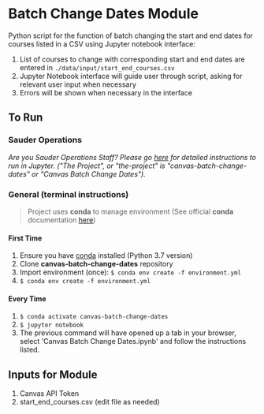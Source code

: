 # Batch Change Dates Module

Python script for the function of batch changing the start and end dates for courses listed in a CSV using Jupyter notebook interface:

1. List of courses to change with corresponding start and end dates are entered in `./data/input/start_end_courses.csv`
2. Jupyter Notebook interface will guide user through script, asking for relevant user input when necessary
3. Errors will be shown when necessary in the interface

## To Run

### Sauder Operations

_Are you Sauder Operations Staff? Please go [here](https://github.com/saud-learning-services/instructions-and-other-templates/blob/master/sauder-ops-guide-jupyter-env-and-launch.md#-ran-it-before-start-here) for detailed instructions to run in Jupyter. ("The Project", or "the-project" is "canvas-batch-change-dates" or "Canvas Batch Change Dates")._

### General (terminal instructions)

> Project uses **conda** to manage environment (See official **conda** documentation [here](https://docs.conda.io/projects/conda/en/latest/user-guide/tasks/manage-environments.html#creating-an-environment-from-an-environment-yml-file))

#### First Time

1. Ensure you have [conda](https://docs.conda.io/projects/conda/en/latest/user-guide/install/index.html) installed (Python 3.7 version)
1. Clone **canvas-batch-change-dates** repository
1. Import environment (once): `$ conda env create -f environment.yml`
1. `$ conda env create -f environment.yml`

#### Every Time

1. `$ conda activate canvas-batch-change-dates`
1. `$ jupyter notebook`
1. The previous command will have opened up a tab in your browser, select 'Canvas Batch Change Dates.ipynb' and follow the instructions listed.

## Inputs for Module

1. Canvas API Token
2. start_end_courses.csv (edit file as needed)
